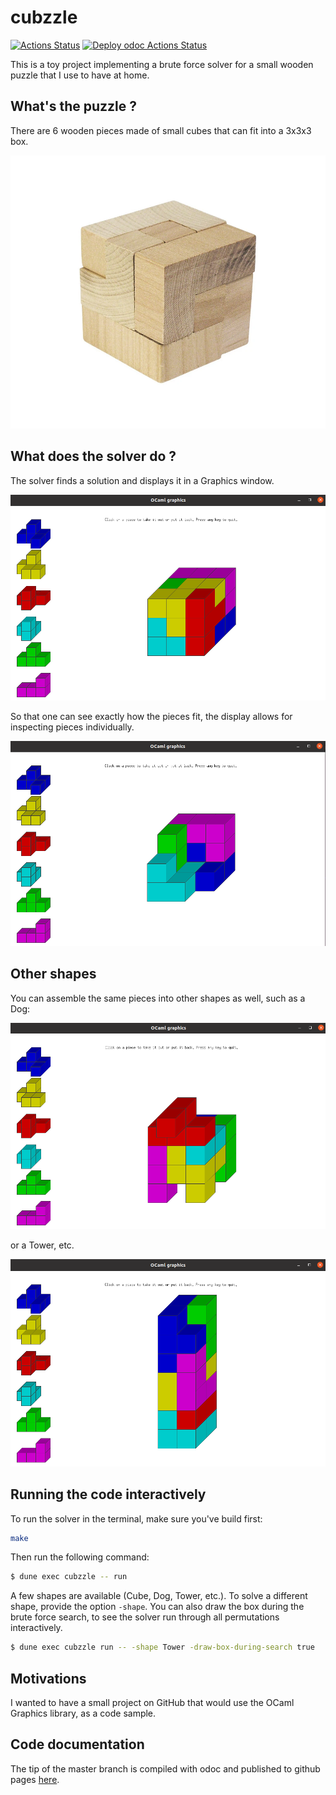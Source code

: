 # cubzzle

[![Actions Status](https://github.com/mbarbin/cubzzle/workflows/CI/badge.svg)](https://github.com/mbarbin/cubzzle/actions/workflows/ci.yml)
[![Deploy odoc Actions Status](https://github.com/mbarbin/cubzzle/workflows/Deploy-odoc/badge.svg)](https://github.com/mbarbin/cubzzle/actions/workflows/deploy-odoc.yml)

This is a toy project implementing a brute force solver for a small
wooden puzzle that I use to have at home.

## What's the puzzle ?

There are 6 wooden pieces made of small cubes that can fit into a
3x3x3 box.

![The puzzle](images/puzzle.png)

## What does the solver do ?

The solver finds a solution and displays it in a Graphics window.

![The cube](images/cube.png)

So that one can see exactly how the pieces fit, the display allows for
inspecting pieces individually.

![The cube help](images/cube-help.png)

## Other shapes

You can assemble the same pieces into other shapes as well, such as a Dog:

![The dog](images/dog.png)

or a Tower, etc.

![The tower](images/tower.png)

## Running the code interactively

To run the solver in the terminal, make sure you've build first:

```bash
make
```

Then run the following command:

```bash
$ dune exec cubzzle -- run
```

A few shapes are available (Cube, Dog, Tower, etc.). To solve a
different shape, provide the option `-shape`. You can also draw the
box during the brute force search, to see the solver run through all
permutations interactively.

```bash
$ dune exec cubzzle run -- -shape Tower -draw-box-during-search true
```

## Motivations

I wanted to have a small project on GitHub that would use the OCaml
Graphics library, as a code sample.

## Code documentation

The tip of the master branch is compiled with odoc and published to
github pages
[here](https://mbarbin.github.io/cubzzle/odoc/cubzzle/index.html).
